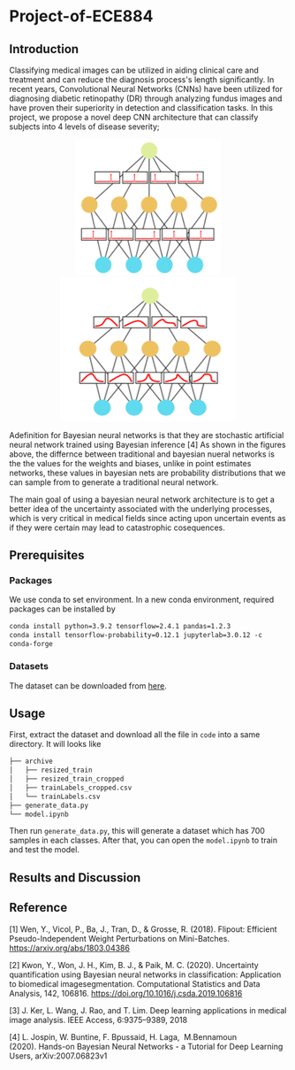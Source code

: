 # Project-of-ECE884

## Introduction
Classifying medical images can be utilized in aiding clinical care and treatment and can reduce the diagnosis process's length significantly. In recent years,  Convolutional Neural Networks (CNNs) have been utilized for diagnosing diabetic retinopathy (DR) through analyzing fundus images and have proven their superiority in detection and classification tasks. In this project, we propose a novel deep CNN architecture that can classify subjects into 4 levels of disease severity;

<p align="center">
<img src="images/point_NN.PNG" width="266">
<img src="images/neural_network.png" width="320">
</p>

Adefinition for Bayesian neural networks is that they are stochastic artificial neural network trained using Bayesian inference [4] As shown in the figures above, the differnce between traditional and bayesian nueral networks is the the values for the weights and biases, unlike in point estimates networks, these values in bayesian nets are probability distributions that we can sample from to generate a traditional neural network.

The main goal of using a bayesian neural network architecture is to get a better idea of the uncertainty associated with the underlying processes, which is very critical in medical fields since acting upon uncertain events as if they were certain may lead to catastrophic cosequences.



## Prerequisites
### Packages
We use conda to set environment. In a new conda environment, required packages can be installed by 
  ```shell script
conda install python=3.9.2 tensorflow=2.4.1 pandas=1.2.3 
conda install tensorflow-probability=0.12.1 jupyterlab=3.0.12 -c conda-forge
```
### Datasets
The dataset can be downloaded from [here](https://www.kaggle.com/tanlikesmath/diabetic-retinopathy-resized).

## Usage 
First, extract the dataset and download all the file in `code` into a same directory. It will looks like
  ```shell script
├── archive
│   ├── resized_train
│   ├── resized_train_cropped
│   ├── trainLabels_cropped.csv
│   └── trainLabels.csv
├── generate_data.py
└── model.ipynb
```
Then run `generate_data.py`, this will generate a dataset which has 700 samples in each classes.
After that, you can open the `model.ipynb` to train and test the model.

## Results and Discussion

## Reference
[1] Wen, Y., Vicol, P., Ba, J., Tran, D., & Grosse, R. (2018). Flipout: Efficient Pseudo-Independent Weight Perturbations on Mini-Batches. https://arxiv.org/abs/1803.04386

[2] Kwon, Y., Won, J. H., Kim, B. J., & Paik, M. C. (2020). Uncertainty quantification using Bayesian neural networks in classification: Application to biomedical imagesegmentation. Computational Statistics and Data Analysis, 142, 106816. https://doi.org/10.1016/j.csda.2019.106816

[3] J. Ker, L. Wang, J. Rao, and T. Lim. Deep learning applications in medical image analysis. IEEE Access, 6:9375–9389, 2018

[4] L. Jospin, W. Buntine, F. Bpussaid, H. Laga,  M.Bennamoun (2020). Hands-on Bayesian Neural Networks - a Tutorial for Deep Learning Users, arXiv:2007.06823v1
